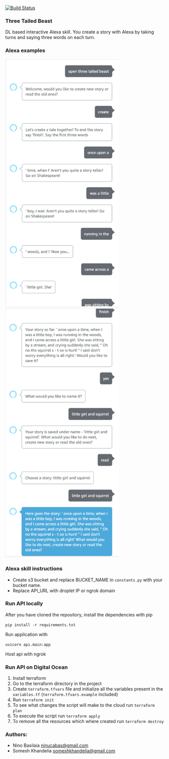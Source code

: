 [![Build Status](https://travis-ci.com/bassilevs/story-time.svg?token=bDqHruNgVxKBTS5Au7qq&branch=master)](https://travis-ci.com/bassilevs/story-time)

### Three Tailed Beast
DL based interactive Alexa skill. You create a story with Alexa by taking turns and saying three words on each turn.

### Alexa examples
<p float="left">
  <img width="360" height="auto" src="resources/alexa_example1.png">
  <img width="360" height="auto" src="resources/alexa_example2.png">
</p>


### Alexa skill instructions
* Create s3 bucket and replace BUCKET_NAME in `constants.py` with your bucket name.
* Replace API_URL with droplet IP or ngrok domain

### Run API locally
After you have cloned the repository, install the dependencies with pip

`pip install -r requirements.txt`

Run application with

`uvicorn api.main:app`

Host api with ngrok

### Run API on Digital Ocean
1. Install terraform 
2. Go to the terraform directory in the project
3. Create `terraform.tfvars` file and initialize all the variables present in the `variables.tf` (`terraform.tfvars.example` included)
4. Run `terraform init` 
5. To see what changes the script will make to the cloud run `terraform plan`
6. To execute the script run `terraform apply`
7. To remove all the resources which where created run `terraform destroy`

### Authors:
* Nino Basilaia ninucabas@gmail.com
* Somesh Khandelia  someshkhandelia@gmail.com

